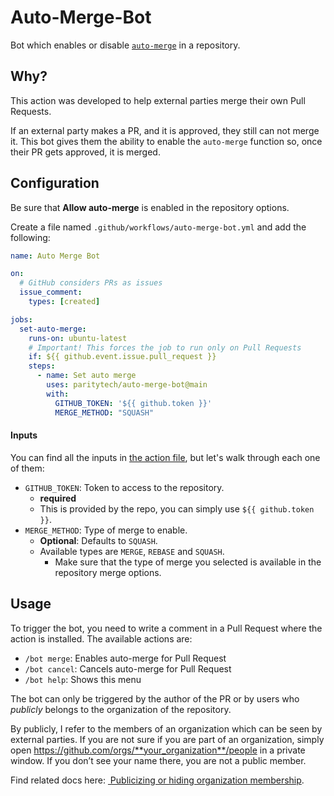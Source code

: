 # Auto-Merge-Bot

Bot which enables or disable [`auto-merge`](https://docs.github.com/en/pull-requests/collaborating-with-pull-requests/incorporating-changes-from-a-pull-request/automatically-merging-a-pull-request) in a repository.

## Why?

This action was developed to help external parties merge their own Pull Requests.

If an external party makes a PR, and it is approved, they still can not merge it. This bot gives them the ability to enable the `auto-merge` function so, once their PR gets approved, it is merged.

## Configuration
Be sure that **Allow auto-merge** is enabled in the repository options.

Create a file named `.github/workflows/auto-merge-bot.yml` and add the following:
```yaml
name: Auto Merge Bot

on:
  # GitHub considers PRs as issues
  issue_comment:
    types: [created]

jobs:
  set-auto-merge:
    runs-on: ubuntu-latest
    # Important! This forces the job to run only on Pull Requests
    if: ${{ github.event.issue.pull_request }}
    steps:
      - name: Set auto merge
        uses: paritytech/auto-merge-bot@main
        with:
          GITHUB_TOKEN: '${{ github.token }}'
          MERGE_METHOD: "SQUASH"
```

#### Inputs
You can find all the inputs in [the action file](./action.yml), but let's walk through each one of them:

- `GITHUB_TOKEN`: Token to access to the repository.
	-  **required**
	-  This is provided by the repo, you can simply use `${{ github.token }}`.
- `MERGE_METHOD`: Type of merge to enable.
	- **Optional**: Defaults to `SQUASH`.
	- Available types are `MERGE`, `REBASE` and `SQUASH`.
		- Make sure that the type of merge you selected is available in the repository merge options.

## Usage

To trigger the bot, you need to write a comment in a Pull Request where the action is installed. The available actions are:
- `/bot merge`: Enables auto-merge for Pull Request
- `/bot cancel`: Cancels auto-merge for Pull Request
- `/bot help`: Shows this menu

The bot can only be triggered by the author of the PR or by users who *publicly* belongs to the organization of the repository.

By publicly, I refer to the members of an organization which can be seen by external parties. If you are not sure if you are part of an organization, simply open https://github.com/orgs/**your_organization**/people in a private window. If you don’t see your name there, you are not a public member.

Find related docs here: [ Publicizing or hiding organization membership](https://docs.github.com/en/account-and-profile/setting-up-and-managing-your-personal-account-on-github/managing-your-membership-in-organizations/publicizing-or-hiding-organization-membership).
